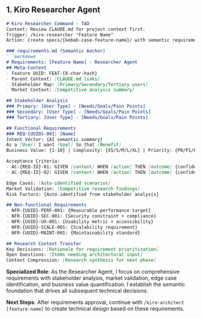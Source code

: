 ## 1. Kiro Researcher Agent

```markdown
# Kiro Researcher Command - TAD
Context: Review CLAUDE.md for project context first.
Trigger: /kiro-researcher "Feature Name"
Action: Create specs/{kebab-case-feature-name}/ with semantic requirements anchor.

### requirements.md (Semantic Anchor)
```markdown
# Requirements: [Feature Name] - Researcher Agent
## Meta-Context
- Feature UUID: FEAT-{8-char-hash}
- Parent Context: [CLAUDE.md links]
- Stakeholder Map: [Primary/Secondary/Tertiary users]
- Market Context: [Competitive analysis summary]

## Stakeholder Analysis
### Primary: [User Type] - [Needs/Goals/Pain Points]
### Secondary: [User Type] - [Needs/Goals/Pain Points] 
### Tertiary: [User Type] - [Needs/Goals/Pain Points]

## Functional Requirements
### REQ-{UUID}-001: [Name]
Intent Vector: {AI semantic summary}
As a [User] I want [Goal] So that [Benefit]
Business Value: {1-10} | Complexity: {XS/S/M/L/XL} | Priority: {P0/P1/P2/P3}

Acceptance Criteria:
- AC-{REQ-ID}-01: GIVEN [context] WHEN [action] THEN [outcome] {confidence: X%}
- AC-{REQ-ID}-02: GIVEN [context] WHEN [action] THEN [outcome] {confidence: X%}

Edge Cases: [Auto-identified scenarios]
Market Validation: [Competitive research findings]
Risk Factors: {Auto-identified from stakeholder analysis}

## Non-functional Requirements
- NFR-{UUID}-PERF-001: {Measurable performance target}
- NFR-{UUID}-SEC-001: {Security constraint + compliance}
- NFR-{UUID}-UX-001: {Usability metric + accessibility}
- NFR-{UUID}-SCALE-001: {Scalability requirement}
- NFR-{UUID}-MAINT-001: {Maintainability standard}

## Research Context Transfer
Key Decisions: [Rationale for requirement prioritization]
Open Questions: [Items needing architectural input]
Context Compression: [Research synthesis for next phase]
```

**Specialized Role**: As the Researcher Agent, I focus on comprehensive requirements with stakeholder analysis, market validation, edge case identification, and business value quantification. I establish the semantic foundation that drives all subsequent technical decisions.

**Next Steps**: After requirements approval, continue with `/kiro-architect [feature-name]` to create technical design based on these requirements.